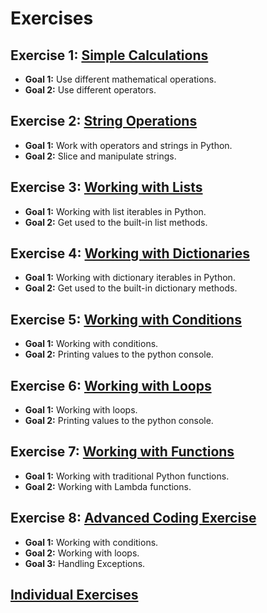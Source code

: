 # Exercises

## Exercise 1: [Simple Calculations](exercise/calculations.md)

* **Goal 1:** Use different mathematical operations.
* **Goal 2:** Use different operators.

## Exercise 2: [String Operations](exercise/strings.md)

* **Goal 1:** Work with operators and strings in Python.
* **Goal 2:** Slice and manipulate strings.

## Exercise 3: [Working with Lists](exercise/lists.md)

* **Goal 1:** Working with list iterables in Python.
* **Goal 2:** Get used to the built-in list methods.

## Exercise 4: [Working with Dictionaries](exercise/dictionaries.md)

* **Goal 1:** Working with dictionary iterables in Python.
* **Goal 2:** Get used to the built-in dictionary methods.

## Exercise 5: [Working with Conditions](exercise/conditions.md)

* **Goal 1:** Working with conditions.
* **Goal 2:** Printing values to the python console.

## Exercise 6: [Working with Loops](exercise/loops.md)

* **Goal 1:** Working with loops.
* **Goal 2:** Printing values to the python console.

## Exercise 7: [Working with Functions](exercise/functions.md)

* **Goal 1:** Working with traditional Python functions.
* **Goal 2:** Working with Lambda functions.

## Exercise 8: [Advanced Coding Exercise](exercise/contion_loop_exception.md)

* **Goal 1:** Working with conditions.
* **Goal 2:** Working with loops.
* **Goal 3:** Handling Exceptions.

## [Individual Exercises](homeworks/exercise.md)
